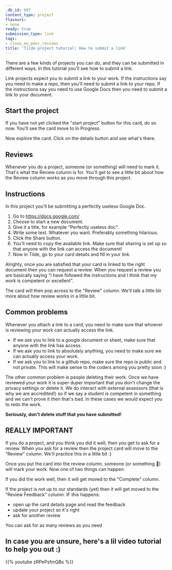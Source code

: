 ```yaml
---
_db_id: 607
content_type: project
flavours:
- none
ready: true
submission_type: link
tags:
- close_on_peer_reviews
title: 'Tilde project tutorial: How to submit a link'
---
```


There are a few kinds of projects you can do, and they can be submitted in different ways. In this tutorial you'll see how to submit a link.

Link projects expect you to submit a link to your work. If the instructions say you need to make a repo, then you'll need to submit a link to your repo. If the instructions say you need to use Google Docs then you need to submit a link to your document.

## Start the project

If you have not yet clicked the "start project" button for this card, do so now. You'll see the card move to In Progress.

Now explore the card. Click on the details button and see what's there.

## Reviews

Whenever you do a project, someone (or something) will need to mark it. That's what the Review column is for. You'll get to see a little bit about how the Review column works as you move through this project.

## Instructions

In this project you'll be submitting a perfectly useless Google Doc.

1. Go to https://docs.google.com/
2. Choose to start a new document.
3. Give it a title, for example "Perfectly useless doc".
4. Write some text. Whatever you want. Preferably something hilarious.
5. Click the Share button.
6. You'll need to copy the available link. Make sure that sharing is set up so that anyone with the link can access the document!
7. Now in Tilde, go to your card details and fill in your link.

Alrighty, once you are satisfied that your card is linked to the right document then you can request a review. When you request a review you are basically saying "I have followed the instructions and I think that my work is competent or excellent".

The card will then pop across to the "Review" column. We'll talk a little bit more about how review works in a little bit.

## Common problems

Whenever you attach a link to a card, you need to make sure that whoever is reviewing your work can actually access the link.

- If we ask you to link to a google document or sheet, make sure that anyone with the link has access.
- If we ask you to link to absolutely anything, you need to make sure we can actually access your work.
- If we ask you to link to a github repo, make sure the repo is public and not private. This will make sense to the coders among you pretty soon :)

The other common problem is people deleting their work. Once we have reviewed your work it is super duper important that you don't change the privacy settings or delete it. We do interact with external assessors (that is why we are accredited!) so if we say a student is competent in something and we can't prove it then that's bad. In these cases we would expect you to redo the work.

**Seriously, don't delete stuff that you have submitted!**


## REALLY IMPORTANT

If you do a project, and you think you did it well, then you get to ask for a review. When you ask for a review then the project card will move to the "Review" column. We'll practice this in a little bit :)

Once you put the card into the review column, someone (or something 🤖) will mark your work. Now one of two things can happen:

If you did the work well, then it will get moved to the "Complete" column.

If the project is not up to our standards (yet) then it will get moved to the "Review Feedback" column. IF this happens:
- open up the card details page and read the feedback
- update your project so it's right
- ask for another review

You can ask for as many reviews as you need


## In case you are unsure, here's a lil video tutorial to help you out :)

{{% youtube zRPePsfmQBs %}}